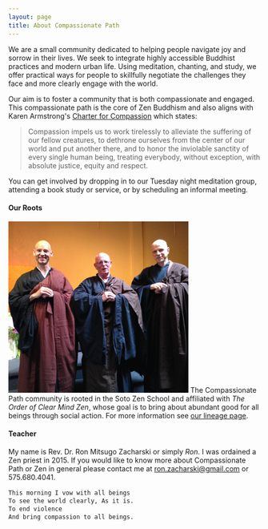 ```yaml
---
layout: page
title: About Compassionate Path
---
```

We are a small community dedicated to helping people navigate joy and sorrow in their lives. We seek to integrate highly accessible Buddhist practices  and modern urban life. Using meditation, chanting, and study, we offer practical ways for people to skillfully negotiate the challenges they face and more clearly engage with the world.


Our aim is to foster a community that is both compassionate and engaged. This compassionate path is the core of Zen Buddhism and also aligns with Karen Armstrong's [Charter for Compassion](http://charterforcompassion.org/sign-share-charter) which states:

> Compassion impels us to work tirelessly to alleviate the suffering of our fellow creatures, to dethrone ourselves from the center of our world and put another there, and to honor the inviolable sanctity of every single human being, treating everybody, without exception, with absolute justice, equity and respect. 


You can get involved by dropping in to our Tuesday  night meditation group, attending a book study or service, or by scheduling an informal meeting. 

#### Our Roots

<span class='marginnote'><img class="fullwidth" src="/img/ordination2.png"> </span>The Compassionate Path community is rooted in the Soto Zen School and affiliated with *The Order of Clear Mind Zen*, whose goal is to bring about abundant good for all beings through social action. For more information see [our lineage page](/lineage/). 

#### Teacher
My name is Rev. Dr. Ron Mitsugo Zacharski or simply *Ron*. I was ordained a Zen priest in 2015. If you would like to know more about Compassionate Path or Zen in general please contact me at ron.zacharski@gmail.com or 575.680.4041. 







    This morning I vow with all beings
    To see the world clearly, As it is.
    To end violence
    And bring compassion to all beings.
